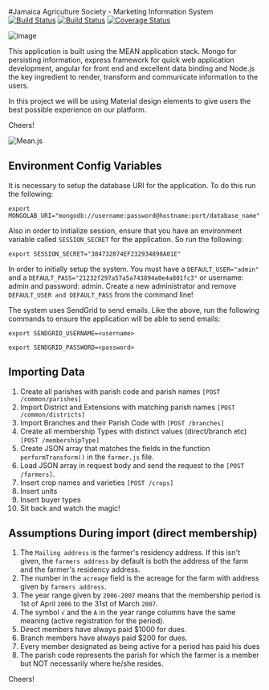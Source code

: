 #Jamaica Agriculture Society - Marketing Information System
[![Build Status](https://travis-ci.org/slashroots/jas-mis-app.svg?branch=master)](https://travis-ci.org/slashroots/jas-mis-app) [![Build Status](https://travis-ci.org/slashroots/jas-mis-app.svg?branch=develop)](https://travis-ci.org/slashroots/jas-mis-app) [![Coverage Status](https://coveralls.io/repos/slashroots/jas-mis-app/badge.svg)](https://coveralls.io/r/slashroots/jas-mis-app)

![image](http://slashroots.org/img/logo.png)

This application is built using the MEAN application stack. Mongo for persisting information, express framework for quick web application development, angular for front end and excellent data binding and Node.js the key ingredient to render, transform and communicate information to the users.  

In this project we will be using Material design elements to give users the best possible experience on our platform.  

Cheers!

![Mean.js](http://meanjs.org/img/logo.png)

## Environment Config Variables

It is necessary to setup the database URI for the application.  To do this run the following:
```
export MONGOLAB_URI="mongodb://username:password@hostname:port/database_name"
```
Also in order to initialize session, ensure that you have an environment variable called ```SESSION_SECRET``` for the application.  So run the following:
```
export SESSION_SECRET="384732874EF232934898A01E"
```
In order to initially setup the system.  You must have a ```DEFAULT_USER="admin"``` and a ```DEFAULT_PASS="21232f297a57a5a743894a0e4a801fc3"``` or username: admin and password: admin.
Create a new administrator and remove ```DEFAULT_USER and DEFAULT_PASS``` from the command line!

The system uses SendGrid to send emails. Like the above, run the following commands to ensure the application will be able to send
emails:
```
export SENDGRID_USERNAME=<username>
```
```
export SENDGRID_PASSWORD=<password>
```

## Importing Data

1.	Create all parishes with parish code and parish names ```[POST /common/parishes]```
2.  Import District and Extensions with matching parish names ```[POST /common/districts]```
3.  Import Branches and their Parish Code with ```[POST /branches]```
2.	Create all membership Types with distinct values (direct/branch etc) ```[POST /membershipType]```
3.	Create JSON array that matches the fields in the function ```performTransform()``` in the ```farmer.js``` file.
4.  Load JSON array in request body and send the request to the ```[POST /farmers]```.
5.  Insert crop names and varieties ```[POST /crops]```
6.  Insert units
7.  Insert buyer types
8.  Sit back and watch the magic!

## Assumptions During import (direct membership)

1.  The ```Mailing address``` is the farmer's residency address.  If this isn't given, the ```farmers address``` by default is both the address of the farm and the farmer's residency address.
2.  The number in the ```acreage``` field is the acreage for the farm with address given by ```farmers address```.
3.  The year range given by ```2006-2007``` means that the membership period is 1st of April ```2006``` to the 31st of March ```2007```.
4.  The symbol ```√``` and the ```A``` in the year range columns have the same meaning (active registration for the period).
5.  Direct members have always paid $1000 for dues.
6.  Branch members have always paid $200 for dues.
7.  Every member designated as being active for a period has paid his dues
8.  The parish code represents the parish for which the farmer is a member but NOT necessarily where he/she resides.


Cheers!